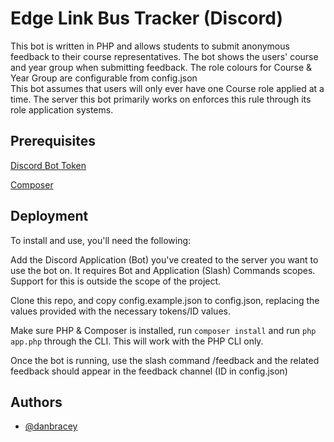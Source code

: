# Edge Link Bus Tracker (Discord)

This bot is written in PHP and allows students to submit anonymous feedback to their course representatives.
The bot shows the users' course and year group when submitting feedback. The role colours for Course & Year Group are configurable from config.json  
This bot assumes that users will only ever have one Course role applied at a time. The server this bot primarily works on enforces this rule through its role application systems.

## Prerequisites
[Discord Bot Token](https://discord.com/developers/applications)

[Composer](https://getcomposer.org/)


## Deployment

To install and use, you'll need the following:

Add the Discord Application (Bot) you've created to the server you want to use the bot on. It requires Bot and Application (Slash) Commands scopes. Support for this is outside the scope of the project.

Clone this repo, and copy config.example.json to config.json, replacing the values provided with the necessary tokens/ID values.

Make sure PHP & Composer is installed, run `composer install` and run `php app.php` through the CLI. This will work with the PHP CLI only.

Once the bot is running, use the slash command /feedback and the related feedback should appear in the feedback channel (ID in config.json)
## Authors

- [@danbracey](https://github.com/danbracey)
